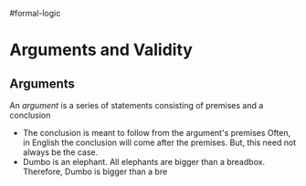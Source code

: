 #formal-logic
# Arguments and Validity
## Arguments
An *argument* is a series of statements consisting of premises and a conclusion
- The conclusion is meant to follow from the argument's premises
Often, in English the conclusion will come after the premises. But, this need not always be the case.
- Dumbo is an elephant. All elephants are bigger than a breadbox. Therefore, Dumbo is bigger than a bre